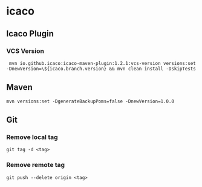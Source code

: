 # icaco
## Icaco Plugin
### VCS Version

     mvn io.github.icaco:icaco-maven-plugin:1.2.1:vcs-version versions:set -DnewVersion=\${icaco.branch.version} && mvn clean install -DskipTests

## Maven

    mvn versions:set -DgenerateBackupPoms=false -DnewVersion=1.0.0

## Git
### Remove local tag

    git tag -d <tag>

### Remove remote tag

    git push --delete origin <tag>